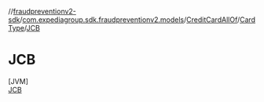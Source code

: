 //[fraudpreventionv2-sdk](../../../../../index.md)/[com.expediagroup.sdk.fraudpreventionv2.models](../../../index.md)/[CreditCardAllOf](../../index.md)/[CardType](../index.md)/[JCB](index.md)

# JCB

[JVM]\
[JCB](index.md)
